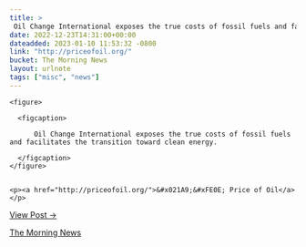 ```yaml
---
title: > 
 Oil Change International exposes the true costs of fossil fuels and facilitates the transition toward clean energy.
date: 2022-12-23T14:31:00+00:00
dateadded: 2023-01-10 11:53:32 -0800
link: "http://priceofoil.org/"
bucket: The Morning News
layout: urlnote
tags: ["misc", "news"]
--- 
```




  
    
  

  
    <figure>
      
      <figcaption>
        
          Oil Change International exposes the true costs of fossil fuels and facilitates the transition toward clean energy.
        
      </figcaption>
    </figure>

    
    <p><a href="http://priceofoil.org/">&#x021A9;&#xFE0E; Price of Oil</a></p>
    
  
  <p><a href="https://themorningnews.org/p/oil-change-international-exposes-the-true-costs-of-fossil-fuels1">View Post &rarr;</a></p>



 <!-- end excerpt --> 
<div class='bucket'><a class='internal-link' href='/buckets/the-morning-news'>The Morning News</a></div> 

